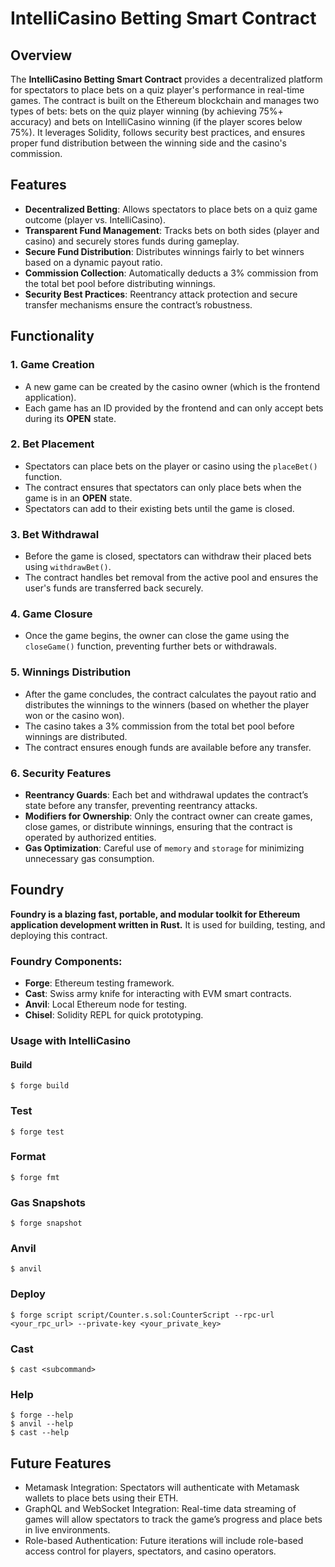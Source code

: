 # IntelliCasino Betting Smart Contract

## Overview

The **IntelliCasino Betting Smart Contract** provides a decentralized platform for spectators to place bets on a quiz player's performance in real-time games. The contract is built on the Ethereum blockchain and manages two types of bets: bets on the quiz player winning (by achieving 75%+ accuracy) and bets on IntelliCasino winning (if the player scores below 75%). It leverages Solidity, follows security best practices, and ensures proper fund distribution between the winning side and the casino's commission.

## Features

- **Decentralized Betting**: Allows spectators to place bets on a quiz game outcome (player vs. IntelliCasino).
- **Transparent Fund Management**: Tracks bets on both sides (player and casino) and securely stores funds during gameplay.
- **Secure Fund Distribution**: Distributes winnings fairly to bet winners based on a dynamic payout ratio.
- **Commission Collection**: Automatically deducts a 3% commission from the total bet pool before distributing winnings.
- **Security Best Practices**: Reentrancy attack protection and secure transfer mechanisms ensure the contract’s robustness.

## Functionality

### 1. **Game Creation**
   - A new game can be created by the casino owner (which is the frontend application).
   - Each game has an ID provided by the frontend and can only accept bets during its **OPEN** state.

### 2. **Bet Placement**
   - Spectators can place bets on the player or casino using the `placeBet()` function.
   - The contract ensures that spectators can only place bets when the game is in an **OPEN** state.
   - Spectators can add to their existing bets until the game is closed.

### 3. **Bet Withdrawal**
   - Before the game is closed, spectators can withdraw their placed bets using `withdrawBet()`.
   - The contract handles bet removal from the active pool and ensures the user's funds are transferred back securely.

### 4. **Game Closure**
   - Once the game begins, the owner can close the game using the `closeGame()` function, preventing further bets or withdrawals.

### 5. **Winnings Distribution**
   - After the game concludes, the contract calculates the payout ratio and distributes the winnings to the winners (based on whether the player won or the casino won).
   - The casino takes a 3% commission from the total bet pool before winnings are distributed.
   - The contract ensures enough funds are available before any transfer.

### 6. **Security Features**
   - **Reentrancy Guards**: Each bet and withdrawal updates the contract’s state before any transfer, preventing reentrancy attacks.
   - **Modifiers for Ownership**: Only the contract owner can create games, close games, or distribute winnings, ensuring that the contract is operated by authorized entities.
   - **Gas Optimization**: Careful use of `memory` and `storage` for minimizing unnecessary gas consumption.

## Foundry

**Foundry is a blazing fast, portable, and modular toolkit for Ethereum application development written in Rust.** It is used for building, testing, and deploying this contract.

### Foundry Components:

- **Forge**: Ethereum testing framework.
- **Cast**: Swiss army knife for interacting with EVM smart contracts.
- **Anvil**: Local Ethereum node for testing.
- **Chisel**: Solidity REPL for quick prototyping.

### Usage with IntelliCasino

#### Build

```shell
$ forge build
```

### Test

```shell
$ forge test
```

### Format

```shell
$ forge fmt
```

### Gas Snapshots

```shell
$ forge snapshot
```

### Anvil

```shell
$ anvil
```

### Deploy

```shell
$ forge script script/Counter.s.sol:CounterScript --rpc-url <your_rpc_url> --private-key <your_private_key>
```

### Cast

```shell
$ cast <subcommand>
```

### Help

```shell
$ forge --help
$ anvil --help
$ cast --help
```

## Future Features
- Metamask Integration: Spectators will authenticate with Metamask wallets to place bets using their ETH.
- GraphQL and WebSocket Integration: Real-time data streaming of games will allow spectators to track the game’s progress and place bets in live environments.
- Role-based Authentication: Future iterations will include role-based access control for players, spectators, and casino operators.

